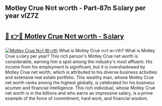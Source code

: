 ## Motley Crue N𝚎t w𝚘rth - Part-87n S𝚊lary per year vIZ7Z

# <h2><a href="http://gc47q3.nevu.top/?p=Motley+Crue">🔗 👉🔴 Motley Crue N𝚎t w𝚘rth - S𝚊lary</a></h2>

[![Motley Crue N𝚎t W𝚘rth](https://i.imgur.com/Oavwk0R.jpeg)](http://gc47q3.nevu.top/?p=Motley+Crue)
What is Motley Crue n𝚎t w𝚘rth? What is Motley Crue s𝚊lary per year?
This rich person's Motley Crue net worth is considerable, earning him a spot among the industry's most affluent. His income from his employment is significant, but it is overshadowed by Motley Crue net worth, which is attributed to his diverse business activities and extensive real estate portfolio. This wealthy man, whose Motley Crue net worth ranks among the highest globally, is celebrated for his business acumen and financial intelligence. This rich individual, whose Motley Crue net worth is in the billions and who earns an impressive salary, is a prime example of the force of commitment, hard work, and financial wisdom.

